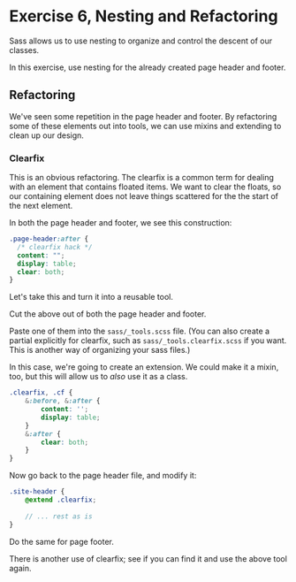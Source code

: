 # Exercise 6, Nesting and Refactoring

Sass allows us to use nesting to organize and control the descent of our classes.

In this exercise, use nesting for the already created page header and footer.

## Refactoring

We've seen some repetition in the page header and footer. By refactoring some of these
elements out into tools, we can use mixins and extending to clean up our design.

### Clearfix

This is an obvious refactoring. The clearfix is a common term for dealing with
an element that contains floated items. We want to clear the floats, so our containing
element does not leave things scattered for the the start of the next element.

In both the page header and footer, we see this construction:

```scss
.page-header:after {
  /* clearfix hack */
  content: "";
  display: table;
  clear: both;
}
```

Let's take this and turn it into a reusable tool.

Cut the above out of both the page header and footer.

Paste one of them into the `sass/_tools.scss` file. (You can also create a partial explicitly for clearfix, such as `sass/_tools.clearfix.scss` if you want.
This is another way of organizing your sass files.)

In this case, we're going to create an extension. We could make it a mixin, too, but
this will allow us to *also* use it as a class.

```scss
.clearfix, .cf {
    &:before, &:after {
        content: '';
        display: table;
    }
    &:after {
        clear: both;
    }
}
```

Now go back to the page header file, and modify it:

```scss
.site-header {
    @extend .clearfix;
    
    // ... rest as is
}
```

Do the same for page footer.

There is another use of clearfix; see if you can find it and use the above tool again.

